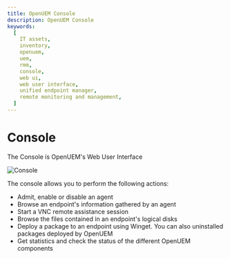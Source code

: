 ```yaml
---
title: OpenUEM Console
description: OpenUEM Console
keywords:
  [
    IT assets,
    inventory,
    openuem,
    uem,
    rmm,
    console,
    web ui,
    web user interface,
    unified endpoint manager,
    remote monitoring and management,
  ]
---
```


# Console

The Console is OpenUEM's Web User Interface

![Console](/img/console.png)

The console allows you to perform the following actions:

- Admit, enable or disable an agent
- Browse an endpoint's information gathered by an agent
- Start a VNC remote assistance session
- Browse the files contained in an endpoint's logical disks
- Deploy a package to an endpoint using Winget. You can also uninstalled packages deployed by OpenUEM
- Get statistics and check the status of the different OpenUEM components

